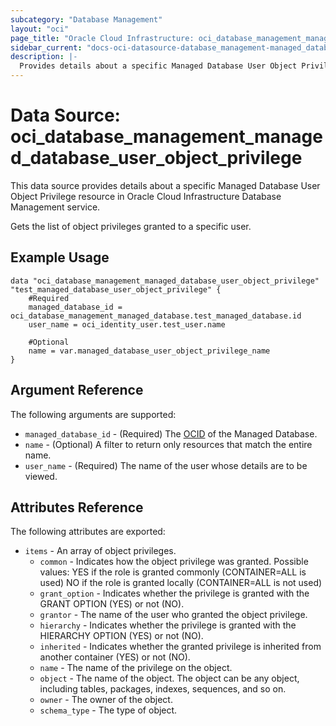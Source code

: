 ```yaml
---
subcategory: "Database Management"
layout: "oci"
page_title: "Oracle Cloud Infrastructure: oci_database_management_managed_database_user_object_privilege"
sidebar_current: "docs-oci-datasource-database_management-managed_database_user_object_privilege"
description: |-
  Provides details about a specific Managed Database User Object Privilege in Oracle Cloud Infrastructure Database Management service
---
```


# Data Source: oci_database_management_managed_database_user_object_privilege
This data source provides details about a specific Managed Database User Object Privilege resource in Oracle Cloud Infrastructure Database Management service.

Gets the list of object privileges granted to a specific user.

## Example Usage

```hcl
data "oci_database_management_managed_database_user_object_privilege" "test_managed_database_user_object_privilege" {
	#Required
	managed_database_id = oci_database_management_managed_database.test_managed_database.id
	user_name = oci_identity_user.test_user.name

	#Optional
	name = var.managed_database_user_object_privilege_name
}
```

## Argument Reference

The following arguments are supported:

* `managed_database_id` - (Required) The [OCID](https://docs.cloud.oracle.com/iaas/Content/General/Concepts/identifiers.htm) of the Managed Database.
* `name` - (Optional) A filter to return only resources that match the entire name.
* `user_name` - (Required) The name of the user whose details are to be viewed.


## Attributes Reference

The following attributes are exported:

* `items` - An array of object privileges.
	* `common` - Indicates how the object privilege was granted. Possible values: YES if the role is granted commonly (CONTAINER=ALL is used) NO if the role is granted locally (CONTAINER=ALL is not used) 
	* `grant_option` - Indicates whether the privilege is granted with the GRANT OPTION (YES) or not (NO).
	* `grantor` - The name of the user who granted the object privilege.
	* `hierarchy` - Indicates whether the privilege is granted with the HIERARCHY OPTION (YES) or not (NO).
	* `inherited` - Indicates whether the granted privilege is inherited from another container (YES) or not (NO).
	* `name` - The name of the privilege on the object.
	* `object` - The name of the object. The object can be any object, including tables, packages, indexes, sequences, and so on.
	* `owner` - The owner of the object.
	* `schema_type` - The type of object.

